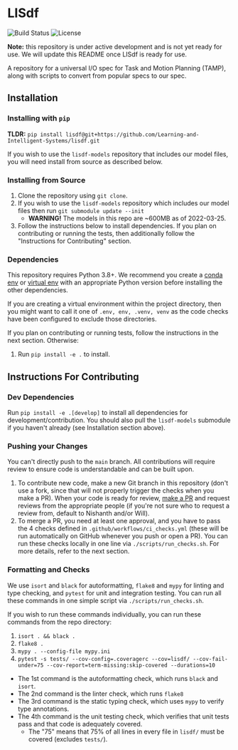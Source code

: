 # LISdf
![Build Status](https://github.com/Learning-and-Intelligent-Systems/lisdf/actions/workflows/ci_checks.yml/badge.svg)
![License](https://img.shields.io/badge/license-MIT-blue.svg)

**Note:** this repository is under active development and is not yet ready for use. We will update this README
once LISdf is ready for use.

A repository for a universal I/O spec for Task and Motion Planning (TAMP), along with scripts to convert from 
popular specs to our spec.

## Installation

### Installing with `pip`

**TLDR:** `pip install lisdf@git+https://github.com/Learning-and-Intelligent-Systems/lisdf.git`

If you wish to use the `lisdf-models` repository that includes our model files, you will need install from source as described below.

### Installing from Source

1. Clone the repository using `git clone`. 
2. If you wish to use the `lisdf-models` repository which includes our model files then run 
   `git submodule update --init`
   - **WARNING!** The models in this repo are ~600MB as of 2022-03-25.
3. Follow the instructions below to install dependencies. If you plan on contributing or running the tests, then 
   additionally follow the "Instructions for Contributing" section.

### Dependencies
This repository requires Python 3.8+. We recommend you create a 
[conda env](https://docs.conda.io/projects/conda/en/latest/user-guide/tasks/manage-environments.html) or 
[virtual env](https://docs.python.org/3.8/library/venv.html) with an appropriate Python version before installing
the other dependencies.

If you are creating a virtual environment within the project directory, then you might want to call it one of
`.env, env, .venv, venv` as the code checks have been configured to exclude those directories.

If you plan on contributing or running tests, follow the instructions in the next section. Otherwise:
1. Run `pip install -e .` to install.

## Instructions For Contributing

### Dev Dependencies
Run `pip install -e .[develop]` to install all dependencies for development/contribution.
You should also pull the `lisdf-models` submodule if you haven't already (see Installation section above).

### Pushing your Changes
You can't directly push to the `main` branch.  All contributions will require review to ensure code is understandable 
and can be built upon. 

1. To contribute new code, make a new Git branch in this repository (don't use a fork, since that will not properly trigger 
   the checks when you make a PR). When your code is ready for review, [make a PR](https://docs.github.com/en/pull-requests/collaborating-with-pull-requests/proposing-changes-to-your-work-with-pull-requests/creating-a-pull-request)
   and request reviews from the appropriate people (if you're not sure who to request a review from, default to Nishanth
   and/or Will).
2. To merge a PR, you need at least one approval, and you have to pass the 4 checks defined in 
   `.github/workflows/ci_checks.yml` (these will be run automatically on GitHub whenever you push or open a PR).
   You can run these checks locally in one line via `./scripts/run_checks.sh`. For more details, refer to the next section.

### Formatting and Checks
We use `isort` and `black` for autoformatting, `flake8` and `mypy` for linting and type checking, and `pytest` 
for unit and integration testing. You can run all these commands in one simple script via `./scripts/run_checks.sh`.

If you wish to run these commands individually, you can run these commands from the repo directory:
1. `isort . && black .`
2. `flake8 .`
3. `mypy . --config-file mypy.ini`
4. `pytest -s tests/ --cov-config=.coveragerc --cov=lisdf/ --cov-fail-under=75 --cov-report=term-missing:skip-covered --durations=10`

* The 1st command is the autoformatting check, which runs `black` and `isort`.
* The 2nd command is the linter check, which runs `flake8`
* The 3rd command is the static typing check, which uses `mypy` to verify type annotations. 
* The 4th command is the unit testing check, which verifies that unit tests pass and that code is adequately covered. 
  * The "75" means that 75% of all lines in every file in `lisdf/` must be covered (excludes `tests/`).
